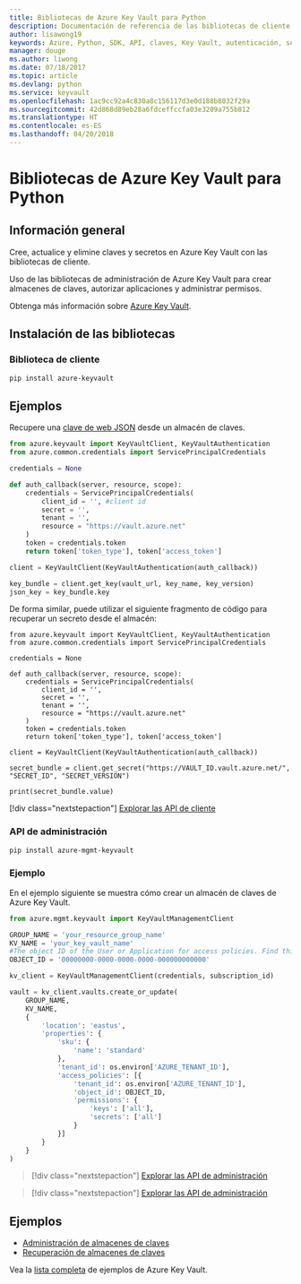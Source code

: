 ```yaml
---
title: Bibliotecas de Azure Key Vault para Python
description: Documentación de referencia de las bibliotecas de cliente de Python para Azure Key Vault
author: lisawong19
keywords: Azure, Python, SDK, API, claves, Key Vault, autenticación, secreto, clave, seguridad
manager: douge
ms.author: liwong
ms.date: 07/18/2017
ms.topic: article
ms.devlang: python
ms.service: keyvault
ms.openlocfilehash: 1ac9cc92a4c830a8c156117d3e0d188b8032f29a
ms.sourcegitcommit: 42d868d89eb28a6fdceffccfa03e3209a755b812
ms.translationtype: HT
ms.contentlocale: es-ES
ms.lasthandoff: 04/20/2018
---
```

# <a name="azure-key-vault-libraries-for-python"></a>Bibliotecas de Azure Key Vault para Python

## <a name="overview"></a>Información general

Cree, actualice y elimine claves y secretos en Azure Key Vault con las bibliotecas de cliente.

Uso de las bibliotecas de administración de Azure Key Vault para crear almacenes de claves, autorizar aplicaciones y administrar permisos. 

Obtenga más información sobre [Azure Key Vault](/azure/key-vault/key-vault-whatis).

## <a name="install-the-libraries"></a>Instalación de las bibliotecas

### <a name="client-library"></a>Biblioteca de cliente

```bash
pip install azure-keyvault
```

## <a name="examples"></a>Ejemplos

Recupere una [clave de web JSON](https://tools.ietf.org/html/draft-ietf-jose-json-web-key-18) desde un almacén de claves.

```python
from azure.keyvault import KeyVaultClient, KeyVaultAuthentication
from azure.common.credentials import ServicePrincipalCredentials

credentials = None

def auth_callback(server, resource, scope):
    credentials = ServicePrincipalCredentials(
        client_id = '', #client id
        secret = '',
        tenant = '',
        resource = "https://vault.azure.net"
    )
    token = credentials.token
    return token['token_type'], token['access_token']

client = KeyVaultClient(KeyVaultAuthentication(auth_callback))

key_bundle = client.get_key(vault_url, key_name, key_version)
json_key = key_bundle.key
```

De forma similar, puede utilizar el siguiente fragmento de código para recuperar un secreto desde el almacén:

```
from azure.keyvault import KeyVaultClient, KeyVaultAuthentication
from azure.common.credentials import ServicePrincipalCredentials

credentials = None

def auth_callback(server, resource, scope):
    credentials = ServicePrincipalCredentials(
        client_id = '',
        secret = '',
        tenant = '',
        resource = "https://vault.azure.net"
    )
    token = credentials.token
    return token['token_type'], token['access_token']

client = KeyVaultClient(KeyVaultAuthentication(auth_callback))

secret_bundle = client.get_secret("https://VAULT_ID.vault.azure.net/", "SECRET_ID", "SECRET_VERSION")

print(secret_bundle.value)
```

[!div class="nextstepaction"]
[Explorar las API de cliente](/python/api/overview/azure/keyvault/client)

### <a name="management-api"></a>API de administración

```bash
pip install azure-mgmt-keyvault
```

### <a name="example"></a>Ejemplo
En el ejemplo siguiente se muestra cómo crear un almacén de claves de Azure Key Vault. 

```python
from azure.mgmt.keyvault import KeyVaultManagementClient

GROUP_NAME = 'your_resource_group_name'
KV_NAME = 'your_key_vault_name'
#The object ID of the User or Application for access policies. Find this number in the portal
OBJECT_ID = '00000000-0000-0000-0000-000000000000'

kv_client = KeyVaultManagementClient(credentials, subscription_id)

vault = kv_client.vaults.create_or_update(
    GROUP_NAME,
    KV_NAME,
    {
        'location': 'eastus',
        'properties': {
            'sku': {
                'name': 'standard'
            },
            'tenant_id': os.environ['AZURE_TENANT_ID'],
            'access_policies': [{
                'tenant_id': os.environ['AZURE_TENANT_ID'],
                'object_id': OBJECT_ID,
                'permissions': {
                    'keys': ['all'],
                    'secrets': ['all']
                }
            }]
        }
    }
)
```
> [!div class="nextstepaction"]
> [Explorar las API de administración](/python/api/azure.mgmt.keyvault)

> [!div class="nextstepaction"]
> [Explorar las API de administración](/python/api/overview/azure/keyvault/management)

## <a name="samples"></a>Ejemplos
* [Administración de almacenes de claves][1] 
* [Recuperación de almacenes de claves][2]

[1]: https://azure.microsoft.com/resources/samples/key-vault-python-manage/
[2]: https://azure.microsoft.com/resources/samples/key-vault-recovery-python/

Vea la [lista completa](https://azure.microsoft.com/resources/samples/?platform=python&term=key+vault) de ejemplos de Azure Key Vault. 
